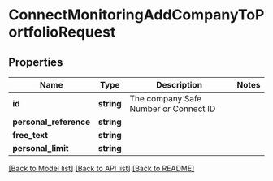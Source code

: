 # ConnectMonitoringAddCompanyToPortfolioRequest

## Properties
Name | Type | Description | Notes
------------ | ------------- | ------------- | -------------
**id** | **string** | The company Safe Number or Connect ID | 
**personal_reference** | **string** |  | 
**free_text** | **string** |  | 
**personal_limit** | **string** |  | 

[[Back to Model list]](../../README.md#documentation-for-models) [[Back to API list]](../../README.md#documentation-for-api-endpoints) [[Back to README]](../../README.md)

